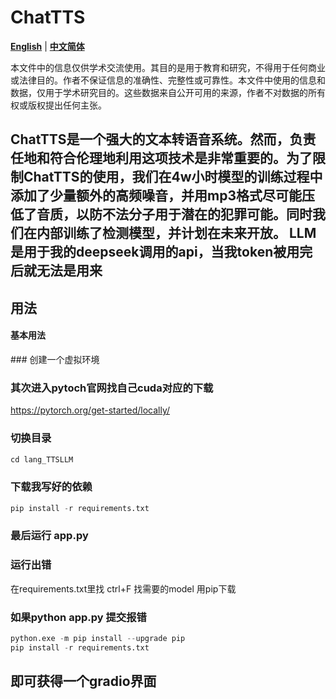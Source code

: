 # ChatTTS
[**English**](./README.md) | [**中文简体**](./README_CN.md)

本文件中的信息仅供学术交流使用。其目的是用于教育和研究，不得用于任何商业或法律目的。作者不保证信息的准确性、完整性或可靠性。本文件中使用的信息和数据，仅用于学术研究目的。这些数据来自公开可用的来源，作者不对数据的所有权或版权提出任何主张。

ChatTTS是一个强大的文本转语音系统。然而，负责任地和符合伦理地利用这项技术是非常重要的。为了限制ChatTTS的使用，我们在4w小时模型的训练过程中添加了少量额外的高频噪音，并用mp3格式尽可能压低了音质，以防不法分子用于潜在的犯罪可能。同时我们在内部训练了检测模型，并计划在未来开放。
LLM是用于我的deepseek调用的api，当我token被用完后就无法是用来
---
## 用法

<h4>基本用法</h4>
### 创建一个虚拟环境

### 其次进入pytoch官网找自己cuda对应的下载
https://pytorch.org/get-started/locally/
### 切换目录
```python
cd lang_TTSLLM
```
### 下载我写好的依赖

```python
pip install -r requirements.txt
```

### 最后运行 app.py

### 运行出错
在requirements.txt里找 ctrl+F 找需要的model 用pip下载

### 如果python app.py 提交报错

```python
python.exe -m pip install --upgrade pip
pip install -r requirements.txt
```

## 即可获得一个gradio界面

